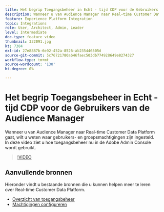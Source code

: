 ```yaml
---
title: Het begrip Toegangsbeheer in Echt - tijd CDP voor de Gebruikers van de Audience Manager
description: Wanneer u van Audience Manager naar Real-time Customer Data Platform gaat, wilt u weten waar gebruikers- en groepsmachtigingen zijn ingesteld. In deze video ziet u hoe toegangsbeheer nu in de Adobe Admin Console wordt gebruikt.
feature: Experience Platform Integration
topic: Integrations
role: User, Architect, Admin, Leader
level: Intermediate
doc-type: feature video
thumbnail: 332091.jpg
kt: 7304
exl-id: 27e8887b-6e02-452a-8526-ab235446505d
source-git-commit: 5c76721780ab46faec503db774928649e8274327
workflow-type: tm+mt
source-wordcount: '130'
ht-degree: 0%

---
```


# Het begrip Toegangsbeheer in Echt - tijd CDP voor de Gebruikers van de Audience Manager

Wanneer u van Audience Manager naar Real-time Customer Data Platform gaat, wilt u weten waar gebruikers- en groepsmachtigingen zijn ingesteld. In deze video ziet u hoe toegangsbeheer nu in de Adobe Admin Console wordt gebruikt.

>[!VIDEO](https://video.tv.adobe.com/v/332091/?quality=12&learn=on)

## Aanvullende bronnen

Hieronder vindt u bestaande bronnen die u kunnen helpen meer te leren over Real-time Customer Data Platform.

* [Overzicht van toegangsbeheer](https://experienceleague.adobe.com/docs/experience-platform/access-control/home.html?lang=nl-NL#access-control-hierarchy-and-workflow)
* [Machtigingen configureren](https://experienceleague.adobe.com/docs/platform-learn/getting-started-for-data-architects-and-data-engineers/configure-permissions.html?lang=nl-NL)
